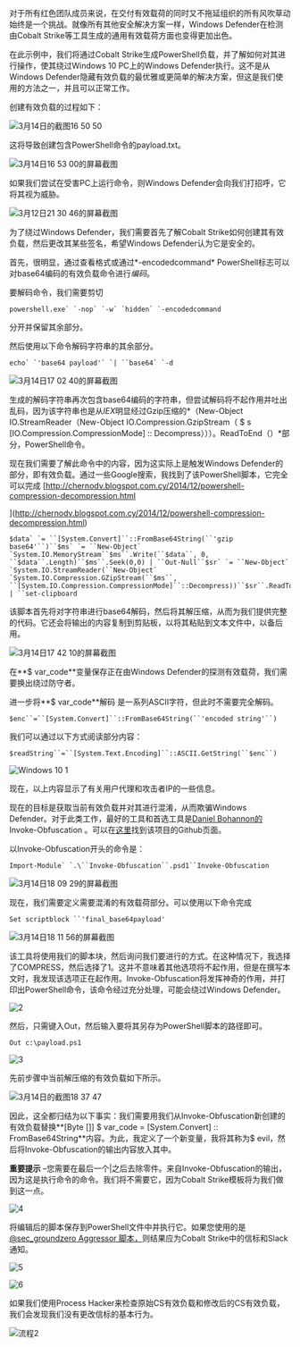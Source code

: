 对于所有红色团队成员来说，在交付有效载荷的同时又不拖延组织的所有风吹草动始终是一个挑战。就像所有其他安全解决方案一样，Windows Defender在检测由Cobalt Strike等工具生成的通用有效载荷方面也变得更加出色。

在此示例中，我们将通过Cobalt Strike生成PowerShell负载，并了解如何对其进行操作，使其绕过Windows 10 PC上的Windows Defender执行。这不是从Windows Defender隐藏有效负载的最优雅或更简单的解决方案，但这是我们使用的方法之一，并且可以正常工作。

创建有效负载的过程如下：

![3月14日的截图16 50 50](https://i2.wp.com/www.offensiveops.io/wp-content/uploads/2018/03/Screenshot-at-Mar-14-16-50-50.png?resize=599%2C337)

这将导致创建包含PowerShell命令的payload.txt。

![3月14日16 53 00的屏幕截图](https://i1.wp.com/www.offensiveops.io/wp-content/uploads/2018/03/Screenshot-at-Mar-14-16-53-00.png?resize=598%2C202)

如果我们尝试在受害PC上运行命令，则Windows Defender会向我们打招呼，它将其视为威胁。

![3月12日21 30 46的屏幕截图](https://i2.wp.com/www.offensiveops.io/wp-content/uploads/2018/03/Screenshot-at-Mar-12-21-30-46.png?resize=599%2C324)

为了绕过Windows Defender，我们需要首先了解Cobalt Strike如何创建其有效负载，然后更改其某些签名，希望Windows Defender认为它是安全的。

首先，很明显，通过查看格式或通过*-encodedcommand* PowerShell标志可以对base64编码的有效负载命令进行*编码*。

要解码命令，我们需要剪切

```
powershell.exe` `-nop` `-w` `hidden` `-encodedcommand
```

分开并保留其余部分。

然后使用以下命令解码字符串的其余部分。

```
echo` `'base64 payload'` `| ``base64` `-d
```

![3月14日17 02 40的屏幕截图](https://i0.wp.com/www.offensiveops.io/wp-content/uploads/2018/03/Screenshot-at-Mar-14-17-02-40.png?resize=599%2C189)

生成的解码字符串再次包含base64编码的字符串，但尝试解码将不起作用并吐出乱码，因为该字符串也是从*IEX*明显经过Gzip压缩的*（New-Object IO.StreamReader（New-Object IO.Compression.GzipStream（ $ s [IO.Compression.CompressionMode] :: Decompress）））。ReadToEnd（）*部分，PowerShell命令。

现在我们需要了解此命令中的内容，因为这实际上是触发Windows Defender的部分，即有效负载。通过一些Google搜索，我找到了该PowerShell脚本，它完全可以完成 [http://chernodv.blogspot.com.cy/2014/12/powershell-compression-decompression.html

](http://chernodv.blogspot.com.cy/2014/12/powershell-compression-decompression.html)

```
$data` `= ``[System.Convert]``::FromBase64String(``'gzip base64'``)``$ms` `= ``New-Object` `System.IO.MemoryStream``$ms``.Write(``$data``, 0, ``$data``.Length)``$ms``.Seek(0,0) | ``Out-Null``$sr` `= ``New-Object` `System.IO.StreamReader(``New-Object` `System.IO.Compression.GZipStream(``$ms``, ``[System.IO.Compression.CompressionMode]``::Decompress))``$sr``.ReadToEnd() | ``set-clipboard
```

该脚本首先将对字符串进行base64解码，然后将其解压缩，从而为我们提供完整的代码。它还会将输出的内容复制到剪贴板，以将其粘贴到文本文件中，以备后用。

![3月14日17 42 10的屏幕截图](https://i1.wp.com/www.offensiveops.io/wp-content/uploads/2018/03/Screenshot_at_Mar_14_17-42-10.png?resize=598%2C296)

在**$ var_code**变量保存正在由Windows Defender的探测有效载荷，我们需要换出绕过防守者。

进一步将**$ var_code**解码 是一系列ASCII字符，但此时不需要完全解码。

```
$enc``=``[System.Convert]``::FromBase64String(``'encoded string'``)
```

我们可以通过以下方式阅读部分内容：

```
$readString``=``[System.Text.Encoding]``::ASCII.GetString(``$enc``)
```

![Windows 10 1](https://i2.wp.com/www.offensiveops.io/wp-content/uploads/2018/03/Windows_10_1-1.png?resize=586%2C39)

现在，以上内容显示了有关用户代理和攻击者IP的一些信息。

现在的目标是获取当前有效负载并对其进行混淆，从而欺骗Windows Defender。对于此类工作，最好的工具和首选工具是[Daniel Bohannon的](https://twitter.com/danielhbohannon?lang=en) Invoke-Obfuscation 。可以在[这里](https://github.com/danielbohannon/Invoke-Obfuscation)找到该项目的Github页面。

以Invoke-Obfuscation开头的命令是：

```
Import-Module` `.\``Invoke-Obfuscation``.psd1``Invoke-Obfuscation
```

![3月14日18 09 29的屏幕截图](https://i0.wp.com/www.offensiveops.io/wp-content/uploads/2018/03/Screenshot-at-Mar-14-18-09-29.png?resize=598%2C430)

现在，我们需要定义需要混淆的有效载荷部分。可以使用以下命令完成

```
Set scriptblock ``'final_base64payload'
```

![3月14日18 11 56的屏幕截图](https://i2.wp.com/www.offensiveops.io/wp-content/uploads/2018/03/Screenshot-at-Mar-14-18-11-56.png?resize=598%2C202)

该工具将使用我们的脚本块，然后询问我们要进行的方式。在这种情况下，我选择了COMPRESS，然后选择了1。这并不意味着其他选项将不起作用，但是在撰写本文时，我发现该选项正在起作用。Invoke-Obfuscation将发挥神奇的作用，并打印出PowerShell命令，该命令经过充分处理，可能会绕过Windows Defender。

![2](https://i0.wp.com/www.offensiveops.io/wp-content/uploads/2018/03/2.png?resize=597%2C172)

然后，只需键入Out，然后输入要将其另存为PowerShell脚本的路径即可。

```
Out c:\payload.ps1
```

![3](https://i0.wp.com/www.offensiveops.io/wp-content/uploads/2018/03/3.png?resize=598%2C154)

先前步骤中当前解压缩的有效负载如下所示。

![3月14日的截图18 37 47](https://i2.wp.com/www.offensiveops.io/wp-content/uploads/2018/03/Screenshot-at-Mar-14-18-37-47.png?resize=598%2C296)

因此，这全都归结为以下事实：我们需要用我们从Invoke-Obfuscation新创建的有效负载替换**[Byte []] $ var_code = [System.Convert] :: FromBase64String**内容。为此，我定义了一个新变量，我将其称为$ evil，然后将Invoke-Obfuscation的输出内容放入其中。

**重要提示** –您需要在最后一个|之后去除零件。来自Invoke-Obfuscation的输出，因为这是执行命令的命令。我们将不需要它，因为Cobalt Strike模板将为我们做到这一点。

![4](https://i2.wp.com/www.offensiveops.io/wp-content/uploads/2018/03/4.png?resize=598%2C294)

将编辑后的脚本保存到PowerShell文件中并执行它。如果您使用的是[@sec_groundzero Aggressor ](https://twitter.com/Sec_GroundZero)[脚本，](https://github.com/secgroundzero/CS-Aggressor-Scripts)则结果应为Cobalt Strike中的信标和Slack通知。

![5](https://i2.wp.com/www.offensiveops.io/wp-content/uploads/2018/03/5.png?resize=598%2C214)

![6](https://i2.wp.com/www.offensiveops.io/wp-content/uploads/2018/03/6.png?resize=595%2C135)

如果我们使用Process Hacker来检查原始CS有效负载和修改后的CS有效负载，我们会发现我们没有更改信标的基本行为。

![流程2](https://i0.wp.com/www.offensiveops.io/wp-content/uploads/2018/03/process2.png?resize=598%2C296)
